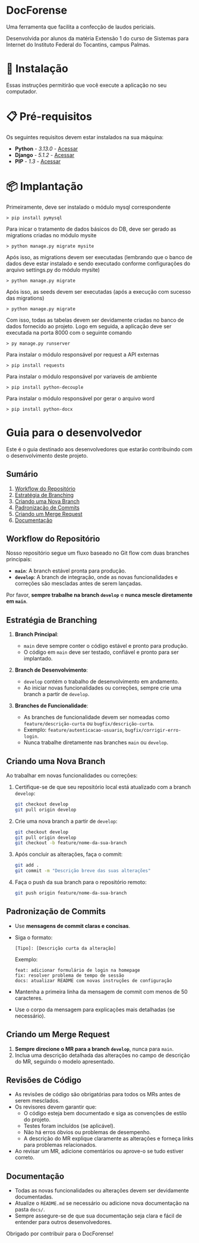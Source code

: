 # DocForense

Uma ferramenta que facilita a confecção de laudos periciais.

Desenvolvida por alunos da matéria Extensão 1 do curso de Sistemas para Internet do Instituto Federal do Tocantins, campus Palmas.

# 🚀 Instalação

Essas instruções permitirão que você execute a aplicação no seu computador.

# 📋 Pré-requisitos

Os seguintes requisitos devem estar instalados na sua máquina:

* **Python** - *3.13.0* - [Acessar](https://www.python.org/downloads/)
* **Django** - *5.1.2* - [Acessar](https://docs.djangoproject.com/en/5.1/topics/install/#installing-official-release)
* **PIP** - *1.3* - [Acessar](https://pypi.org/project/pip/)

# 📦 Implantação

Primeiramente, deve ser instalado o módulo mysql correspondente

```
> pip install pymysql
```

Para inicar o tratamento de dados básicos do DB, deve ser gerado as migrations criadas no módulo mysite

```
> python manage.py migrate mysite
```

Após isso, as migrations devem ser executadas (lembrando que o banco de dados deve estar instalado e sendo executado conforme configurações do arquivo settings.py do módulo mysite)

```
> python manage.py migrate
```

Após isso, as seeds devem ser executadas (após a execução com sucesso das migrations)

```
> python manage.py migrate
```

Com isso, todas as tabelas devem ser devidamente criadas no banco de dados fornecido ao projeto. Logo em seguida, a aplicação deve ser executada na porta 8000 com o seguinte comando

```
> py manage.py runserver
```

Para instalar o módulo responsável por request a API externas

```
> pip install requests
```

Para instalar o módulo responsável por variaveis de ambiente

```
> pip install python-decouple
```

Para instalar o módulo responsável por gerar o arquivo word

```
> pip install python-docx
```

# Guia para o desenvolvedor

Este é o guia destinado aos desenvolvedores que estarão contribuindo com o desenvolvimento deste projeto.

## Sumário

1. [Workflow do Repositório](#workflow-do-repositório)
2. [Estratégia de Branching](#estratégia-de-branching)
3. [Criando uma Nova Branch](#criando-uma-nova-branch)
4. [Padronização de Commits](#padronização-de-commits)
5. [Criando um Merge Request](#criando-um-merge-request)
6. [Documentação](#documentação)

## Workflow do Repositório

Nosso repositório segue um fluxo baseado no Git flow com duas branches principais:
- **`main`**: A branch estável pronta para produção.
- **`develop`**: A branch de integração, onde as novas funcionalidades e correções são mescladas antes de serem lançadas.

Por favor, **sempre trabalhe na branch `develop`** e **nunca mescle diretamente em `main`**.

## Estratégia de Branching

1. **Branch Principal**: 
   - `main` deve sempre conter o código estável e pronto para produção.
   - O código em `main` deve ser testado, confiável e pronto para ser implantado.

2. **Branch de Desenvolvimento**: 
   - `develop` contém o trabalho de desenvolvimento em andamento.
   - Ao iniciar novas funcionalidades ou correções, sempre crie uma branch a partir de `develop`.

3. **Branches de Funcionalidade**: 
   - As branches de funcionalidade devem ser nomeadas como `feature/descrição-curta` ou `bugfix/descrição-curta`.
   - Exemplo: `feature/autenticacao-usuario`, `bugfix/corrigir-erro-login`.
   - Nunca trabalhe diretamente nas branches `main` ou `develop`.

## Criando uma Nova Branch

Ao trabalhar em novas funcionalidades ou correções:

1. Certifique-se de que seu repositório local está atualizado com a branch `develop`:
   ```bash
   git checkout develop
   git pull origin develop
   ```

2. Crie uma nova branch a partir de `develop`:
   ```bash
   git checkout develop
   git pull origin develop
   git checkout -b feature/nome-da-sua-branch
   ```

3. Após concluir as alterações, faça o commit:
   ```bash
   git add .
   git commit -m "Descrição breve das suas alterações"
   ```

4. Faça o push da sua branch para o repositório remoto:
   ```bash
   git push origin feature/nome-da-sua-branch
   ```

## Padronização de Commits

- Use **mensagens de commit claras e concisas**.
- Siga o formato:
  ```
  [Tipo]: [Descrição curta da alteração]
  ```
  Exemplo:
  ```
  feat: adicionar formulário de login na homepage
  fix: resolver problema de tempo de sessão
  docs: atualizar README com novas instruções de configuração
  ```

- Mantenha a primeira linha da mensagem de commit com menos de 50 caracteres.
- Use o corpo da mensagem para explicações mais detalhadas (se necessário).

## Criando um Merge Request

1. **Sempre direcione o MR para a branch `develop`**, nunca para `main`.
2. Inclua uma descrição detalhada das alterações no campo de descrição do MR, seguindo o modelo apresentado.

## Revisões de Código

- As revisões de código são obrigatórias para todos os MRs antes de serem mesclados.
- Os revisores devem garantir que:
  - O código esteja bem documentado e siga as convenções de estilo do projeto.
  - Testes foram incluídos (se aplicável).
  - Não há erros óbvios ou problemas de desempenho.
  - A descrição do MR explique claramente as alterações e forneça links para problemas relacionados.
- Ao revisar um MR, adicione comentários ou aprove-o se tudo estiver correto.

## Documentação

- Todas as novas funcionalidades ou alterações devem ser devidamente documentadas.
- Atualize o `README.md` se necessário ou adicione nova documentação na pasta `docs/`.
- Sempre assegure-se de que sua documentação seja clara e fácil de entender para outros desenvolvedores.

Obrigado por contribuir para o DocForense!